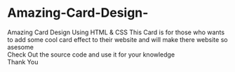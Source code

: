 # Amazing-Card-Design-
Amazing Card Design Using HTML &amp; CSS
This Card is for those who wants to add some cool card effect to their website and will make there website so asesome<br>
Check Out the source code and use it for your knowledge<br>
Thank You

